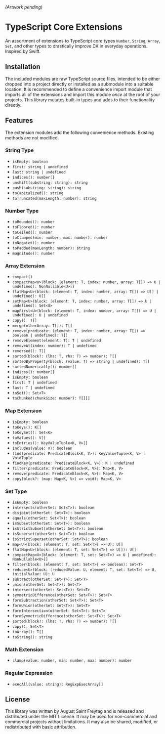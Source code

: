 *(Artwork pending)*

# TypeScript Core Extensions

An assortment of extensions to TypeScript core types `Number`, `String`, `Array`, `Set`, and other types to drastically improve DX in everyday operations. Inspired by Swift.

## Installation

The included modules are raw TypeScript source files, intended to be either dropped into a project directly or installed as a submodule into a suitable location. It is recommended to define a convenience import module that imports all of the extensions and import this module *once* at the root of your projects. This library mutates built-in types and adds to their functionality directly.

## Features

The extension modules add the following convenience methods. Existing methods are not modified.

### String Type
  - `isEmpty: boolean`
  - `first: string | undefined`
  - `last: string | undefined`
  - `indices(): number[]`
  - `unshift(substring: string): string`
  - `push(substring: string): string`
  - `toCapitalized(): string`
  - `toTruncated(maxLength: number): string`

### Number Type
  - `toRounded(): number`
  - `toFloored(): number`
  - `toCeiled(): number`
  - `toClamped(min: number, max: number): number`
  - `toNegated(): number`
  - `toPadded(maxLength: number): string`
  - `magnitude(): number`

### Array Extension
  - `compact()`
  - `compactMap<U>(block: (element: T, index: number, array: T[]) => U | undefined): NonNullable<U>[]`
  - `flatMap<U>(block: (element: T, index: number, array: T[]) => U[] | undefined): U[]`
  - `setMap<U>(block: (element: T, index: number, array: T[]) => U | undefined): Set<U>`
  - `mapFirst<U>(block: (element: T, index: number, array: T[]) => U | undefined): U | undefined`
  - `copy(): T[]`
  - `merge(otherArray: T[]): T[]`
  - `remove(predicate: (element: T, index: number, array: T[]) => boolean | undefined): T[]`
  - `removeElement(element: T): T | undefined`
  - `removeAt(index: number): T | undefined`
  - `reversed(): T[]`
  - `sorted(block?: (lhs: T, rhs: T) => number): T[]`
  - `sortedByProperty(block: (value: T) => string | undefined): T[]`
  - `sortedNumerically(): number[]`
  - `indices(): number[]`
  - `isEmpty: boolean`
  - `first: T | undefined`
  - `last: T | undefined`
  - `toSet(): Set<T>`
  - `toChunked(chunkSize: number): T[][]`

### Map Extension
  - `isEmpty: boolean`
  - `toKeys(): K[]`
  - `toKeySet(): Set<K>`
  - `toValues(): V[]`
  - `toEntries(): KeyValueTuple<K, V>[]`
  - `includes(value: V): boolean`
  - `find(predicate: PredicateBlock<K, V>): KeyValueTuple<K, V> | VoidTuple`
  - `findKey(predicate: PredicateBlock<K, V>): K | undefined`
  - `filter(predicate: PredicateBlock<K, V>): Map<K, V>`
  - `remove(predicate: PredicateBlock<K, V>): Map<K, V>`
  - `copy(block?: (map: Map<K, V>) => void): Map<K, V>`

### Set Type
  - `isEmpty: boolean`
  - `intersects(otherSet: Set<T>): boolean`
  - `disjoint(otherSet: Set<T>): boolean`
  - `equals(otherSet: Set<T>): boolean`
  - `isSubset(otherSet: Set<T>): boolean`
  - `isStrictSubset(otherSet: Set<T>): boolean`
  - `isSuperset(otherSet: Set<T>): boolean`
  - `isStrictSuperset(otherSet: Set<T>): boolean`
  - `map<U>(block: (element: T, set: Set<T>) => U): U[]`
  - `flatMap<U>(block: (element: T, set: Set<T>) => U[]): U[]`
  - `compactMap<U>(block: (element: T, set: Set<T>) => U | undefined): NonNullable<U>[]`
  - `filter(block: (element: T, set: Set<T>) => boolean): Set<T>`
  - `reduce<U>(block: (reducedValue: U, element: T, set: Set<T>) => U, initialValue: U): U`
  - `subtract(otherSet: Set<T>): Set<T>`
  - `union(otherSet: Set<T>): Set<T>`
  - `intersect(otherSet: Set<T>): Set<T>`
  - `symmetricDifference(otherSet: Set<T>): Set<T>`
  - `formSubtraction(otherSet: Set<T>): Set<T>`
  - `formUnion(otherSet: Set<T>): Set<T>`
  - `formIntersection(otherSet: Set<T>): Set<T>`
  - `formSymmetricDifference(otherSet: Set<T>): Set<T>`
  - `sorted(block?: (lhs: T, rhs: T) => number): T[]`
  - `copy(): Set<T>`
  - `toArray(): T[]`
  - `toString(): string`

### Math Extension
  - `clamp(value: number, min: number, max: number): number`

### Regular Expression
  - `execAll(value: string): RegExpExecArray[]`

## License

This library was written by August Saint Freytag and is released and distributed under the MIT License. It may be used for non-commercial and commercial projects without limitations. It may also be shared, modified, or redistributed with basic attribution.